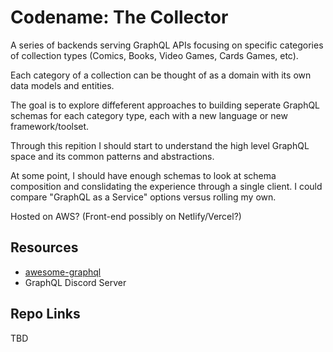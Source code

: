 # Codename: The Collector

A series of backends serving GraphQL APIs focusing on specific categories of collection types (Comics, Books, Video Games, Cards Games, etc).

Each category of a collection can be thought of as a domain with its own data models and entities.

The goal is to explore diffeferent approaches to building seperate GraphQL schemas for each category type, each with a new language or new framework/toolset.

Through this repition I should start to understand the high level GraphQL space and its common patterns and abstractions.

At some point, I should have enough schemas to look at schema composition and conslidating the experience through a single client. I could compare "GraphQL as a Service" options versus rolling my own.

Hosted on AWS? (Front-end possibly on Netlify/Vercel?)

## Resources

- [awesome-graphql](https://github.com/chentsulin/awesome-graphql)
- GraphQL Discord Server

## Repo Links

TBD